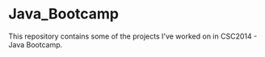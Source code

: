 # Java_Bootcamp
This repository contains some of the projects I've worked on in CSC2014 - Java Bootcamp.
